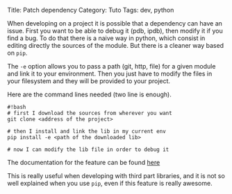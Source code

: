 Title: Patch dependency
Category: Tuto
Tags: dev, python

When developing on a project it is possible that a dependency can have an issue.
First you want to be able to debug it (pdb, ipdb), then modify it if you find
a bug.
To do that there is a naive way in python, which consist in editing directly
the sources of the module. But there is a cleaner way based on `pip`.

The `-e` option allows you to pass a path (git, http, file) for a given module
and link it to your environment. Then you just have to modify the files in
your filesystem and they will be provided to your project.

Here are the command lines needed (two line is enough).

```
#!bash
# first I download the sources from wherever you want
git clone <address of the project>

# then I install and link the lib in my current env
pip install -e <path of the downloaded lib>

# now I can modify the lib file in order to debug it
```

The documentation for the feature can be found [here](https://pip.pypa.io/en/latest/reference/pip_install.html#editable-installs)

This is really useful when developing with third part libraries, and it is not
so well explained when you use `pip`, even if this feature is really awesome.

